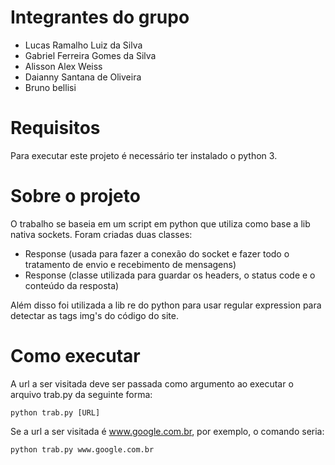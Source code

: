 # Integrantes do grupo
* Lucas Ramalho Luiz da Silva
* Gabriel Ferreira Gomes da Silva
* Alisson Alex Weiss
* Daianny Santana de Oliveira
* Bruno bellisi

# Requisitos
Para executar este projeto é necessário ter instalado o python 3.

# Sobre o projeto
O trabalho se baseia em um script em python que utiliza como base a lib nativa sockets. Foram criadas duas classes:
* Response (usada para fazer a conexão do socket e fazer todo o tratamento de envio e recebimento de mensagens)
* Response (classe utilizada para guardar os headers, o status code e o conteúdo da resposta)

Além disso foi utilizada a lib re do python para usar regular expression para detectar as tags img's do código do site.
# Como executar
A url a ser visitada deve ser passada como argumento ao executar o arquivo trab.py da seguinte forma:
```
python trab.py [URL]
```
Se a url a ser visitada é www.google.com.br, por exemplo, o comando seria:
```
python trab.py www.google.com.br
```